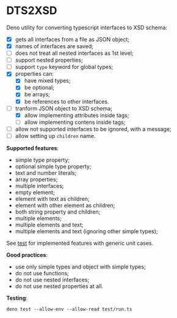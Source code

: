 # DTS2XSD

Deno utility for converting typescript interfaces to XSD schema:

- [x] gets all interfaces from a file as JSON object;
- [x] names of interfaces are saved;
- [ ] does not treat all nested interfaces as 1st level;
- [ ] support nested properties;
- [ ] support `type` keyword for global types;
- [x] properties can:
    - [x] have mixed types;
    - [x] be optional;
    - [x] be arrays;
    - [x] be references to other interfaces.
- [ ] tranform JSON object to XSD schema;
    - [x] allow implementing attributes inside tags;
    - [ ] allow implementing contens inside tags;
- [ ] allow not supported interfaces to be ignored, with a message;
- [ ] allow setting up `children` name.

**Supported features**:

* simple type property;
* optional simple type property;
* text and number literals;
* array properties;
* multiple interfaces;
* empty element;
* element with text as children;
* element with other element as children;
* both string property and children;
* multiple elements;
* multiple elements and text;
* multiple elements and text (ignoring other simple types);


See [test](test/readme.md) for implemented features with
generic unit cases.

**Good practices**:

- use only simple types and object with simple types;
- do not use functions;
- do not use nested interfaces;
- do not use nested properties at all.

**Testing**:

    deno test --allow-env --allow-read test/run.ts